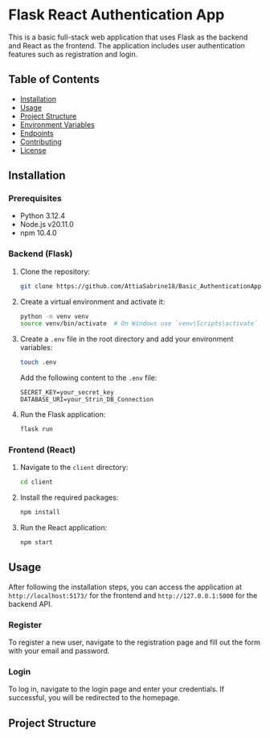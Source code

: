 # Flask React Authentication App

This is a  basic full-stack web application that uses Flask as the backend and React as the frontend. The application includes user authentication features such as registration and login.

## Table of Contents

- [Installation](#installation)
- [Usage](#usage)
- [Project Structure](#project-structure)
- [Environment Variables](#environment-variables)
- [Endpoints](#endpoints)
- [Contributing](#contributing)
- [License](#license)

## Installation

### Prerequisites

- Python 3.12.4
- Node.js v20.11.0
- npm 10.4.0

### Backend (Flask)

1. Clone the repository:

    ```sh
    git clone https://github.com/AttiaSabrine18/Basic_AuthenticationApp_WithFlask-ReactJs.git
    ```

2. Create a virtual environment and activate it:

    ```sh
    python -m venv venv
    source venv/bin/activate  # On Windows use `venv\Scripts\activate`
    ```

4. Create a `.env` file in the root directory and add your environment variables:

    ```sh
    touch .env
    ```

    Add the following content to the `.env` file:

    ```env
    SECRET_KEY=your_secret_key
    DATABASE_URI=your_Strin_DB_Connection
    ```
6. Run the Flask application:

    ```sh
    flask run
    ```

### Frontend (React)

1. Navigate to the `client` directory:

    ```sh
    cd client
    ```

2. Install the required packages:

    ```sh
    npm install
    ```

3. Run the React application:

    ```sh
    npm start
    ```

## Usage

After following the installation steps, you can access the application at `http://localhost:5173/` for the frontend and `http://127.0.0.1:5000` for the backend API.

### Register

To register a new user, navigate to the registration page and fill out the form with your email and password.

### Login

To log in, navigate to the login page and enter your credentials. If successful, you will be redirected to the homepage.

## Project Structure

